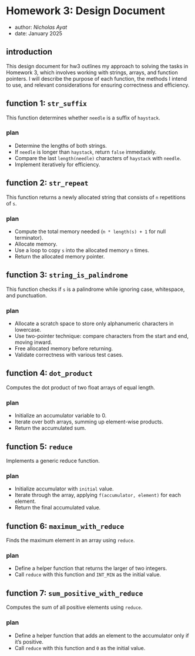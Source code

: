 # Homework 3: Design Document

  * author: *Nicholas Ayat* 
  * date: January 2025

## introduction

This design document for hw3 outlines my approach to solving the tasks in Homework 3, which involves working with strings, arrays, and function pointers. I will describe the purpose of each function, the methods I intend to use, and relevant considerations for ensuring correctness and efficiency.

## function 1: `str_suffix`

This function determines whether `needle` is a suffix of `haystack`.

### plan
- Determine the lengths of both strings.
- If `needle` is longer than `haystack`, return `false` immediately.
- Compare the last `length(needle)` characters of `haystack` with `needle`.
- Implement iteratively for efficiency.

## function 2: `str_repeat`

This function returns a newly allocated string that consists of `n` repetitions of `s`.

### plan
- Compute the total memory needed (`n * length(s) + 1` for null terminator).
- Allocate memory.
- Use a loop to copy `s` into the allocated memory `n` times.
- Return the allocated memory pointer.

## function 3: `string_is_palindrome`

This function checks if `s` is a palindrome while ignoring case, whitespace, and punctuation.

### plan
- Allocate a scratch space to store only alphanumeric characters in lowercase.
- Use two-pointer technique: compare characters from the start and end, moving inward.
- Free allocated memory before returning.
- Validate correctness with various test cases.

## function 4: `dot_product`

Computes the dot product of two float arrays of equal length.

### plan
- Initialize an accumulator variable to 0.
- Iterate over both arrays, summing up element-wise products.
- Return the accumulated sum.

## function 5: `reduce`

Implements a generic reduce function.

### plan
- Initialize accumulator with `initial` value.
- Iterate through the array, applying `f(accumulator, element)` for each element.
- Return the final accumulated value.

## function 6: `maximum_with_reduce`

Finds the maximum element in an array using `reduce`.

### plan
- Define a helper function that returns the larger of two integers.
- Call `reduce` with this function and `INT_MIN` as the initial value.

## function 7: `sum_positive_with_reduce`

Computes the sum of all positive elements using `reduce`.

### plan
- Define a helper function that adds an element to the accumulator only if it’s positive.
- Call `reduce` with this function and `0` as the initial value.